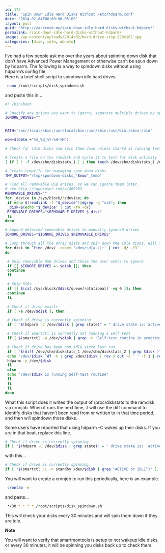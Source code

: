```yaml
---
id: 172
title: 'Spin Down Idle Hard Disks Without /etc/hdparm.conf'
date: '2014-02-04T08:00:00-05:00'
layout: post
guid: 'http://zackreed.me/spin-down-idle-hard-disks-without-hdparm/'
permalink: /spin-down-idle-hard-disks-without-hdparm/
image: /wp-content/uploads/2014/02/hard-drive-stop-220x162.jpg
categories: [disk, idle, ubuntu]
---
```


I’ve had a few people ask me over the years about spinning down disk that don’t have Advanced Power Management or otherwise can’t be spun down by hdparm. The following is a way to spindown disks without using hdparm’s config file.  
Here is a brief shell script to spindown idle hard drives.

```bash
 nano /root/scripts/disk_spindown.sh
```

and paste this in…

```bash
#! /bin/bash

# Specify any drives you want to ignore; separate multiple drives by spaces; e.g. "sda sdb"
IGNORE_DRIVES=""


PATH='/usr/local/sbin:/usr/local/bin:/usr/sbin:/usr/bin:/sbin:/bin'

now=$(date +"%m_%d_%Y-%H-%M")

# Check for idle disks and spin them down unless smartd is running tests

# Create a file on the ramdisk and cycle it to test for disk activity
( if [ ! -f /dev/shm/diskstats_1 ] ; then touch /dev/shm/diskstats_1 /dev/shm/diskstats_2; fi ; mv /dev/shm/diskstats_1 /dev/shm/diskstats_2; cat /proc/diskstats > /dev/shm/diskstats_1 ) >/dev/null 2>&1

# Create tempfile for managing spun down disks
TMP_OUTPUT="/tmp/spundown-disks_"$now"_temp"

# Find all removable USB drives, so we can ignore them later,
# see http://superuser.com/a/465953
REMOVABLE_DRIVES=""
for _device in /sys/block/*/device; do
 if echo $(readlink -f "$_device")|egrep -q "usb"; then
 _disk=$(echo "$_device" | cut -f4 -d/)
 REMOVABLE_DRIVES="$REMOVABLE_DRIVES $_disk"
 fi
done

# Append detected removable drives to manually ignored drives
IGNORE_DRIVES="$IGNORE_DRIVES $REMOVABLE_DRIVES"

# Loop through all the array disks and spin down the idle disks. Will find all drives sda -> sdz AND sdaa -> sdaz...
for disk in `find /dev/ -regex '/dev/sd[a-z]+' | cut -d/ -f3`
do

 # Skip removable USB drives and those the user wants to ignore
 if [[ $IGNORE_DRIVES =~ $disk ]]; then
 continue
 fi

 # Skip SSDs
 if [[ $(cat /sys/block/$disk/queue/rotational) -eq 0 ]]; then
 continue
 fi

 # Check if drive exists
 if [ -e /dev/$disk ]; then

 # Check if drive is currently spinning
 if [ "$(hdparm -C /dev/$disk | grep state)" = " drive state is: active/idle" ]; then

 # Check if smartctl is currently not running a self test
 if [ $(smartctl -a /dev/$disk | grep -c "Self-test routine in progress") = 0 ]; then

 # Check if drive has been non idle since last run
 if [ "$(diff /dev/shm/diskstats_1 /dev/shm/diskstats_2 | grep $disk )" = "" ]; then
 echo "/dev/$disk `df -h | grep /dev/$disk | rev | cut -d ' ' -f 1 | rev`" >> $TMP_OUTPUT
 hdparm -y /dev/$disk
 fi
 else
 echo "/dev/$disk is running Self-test routine"
 fi
 fi
 fi
done
```

What this script does it writes the output of /proc/diskstats to the ramdisk via cronjob. When it runs the next time, it will use the diff command to identify disks that haven’t been read from or written to in that time period, and then will spindown those disks.

Some users have reported that using hdparm -C wakes up their disks. If you are in that boat, replace this line…

```bash
# Check if drive is currently spinning
if [ "$(hdparm -C /dev/$disk | grep state)" = " drive state is:  active/idle" ]; then
```

with this…

```bash
# Check if drive is currently spinning
if [ "$(smartctl -i -n standby /dev/$disk | grep "ACTIVE or IDLE")" ]; then
```

You will want to create a cronjob to run this periodically, here is an example.

```bash
 crontab -e
```

and paste…

```bash
 */30 * * * * /root/scripts/disk_spindown.sh
```

This will check your disks every 30 minutes and will spin them down if they are idle.

**Note**

You will want to verify that smartmontools is setup to not wakeup idle disks, or every 30 minutes, it will be spinning you disks back up to check them.